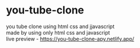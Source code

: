 # you-tube-clone
you tube clone using html css and jjavascript
<br> 
made by using only html css and javascript <br>
live preview - https://you-tube-clone-apy.netlify.app/
